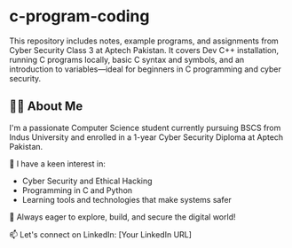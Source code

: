 # c-program-coding
This repository includes notes, example programs, and assignments from Cyber Security Class 3 at Aptech Pakistan. It covers Dev C++ installation, running C programs locally, basic C syntax and symbols, and an introduction to variables—ideal for beginners in C programming and cyber security.
## 👩‍💻 About Me

I'm a passionate Computer Science student currently pursuing BSCS from Indus University and enrolled in a 1-year Cyber Security Diploma at Aptech Pakistan.

🔐 I have a keen interest in:
- Cyber Security and Ethical Hacking
- Programming in C and Python
- Learning tools and technologies that make systems safer

🚀 Always eager to explore, build, and secure the digital world!

📫 Let's connect on LinkedIn: [Your LinkedIn URL]
